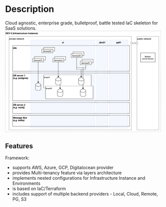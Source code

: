 # Description
Cloud agnostic, enterprise grade, bulletproof, battle tested IaC skeleton for SaaS solutions.
![Infrastructure Instance](ii.png)

## Features
Framework:
* supports AWS, Azure, GCP, Digitalocean provider
* provides Multi-tenancy feature via layers architecture
* implements nested configurations for Infrastructure Instance and Environments
* is based on IaC/Terraform
* includes support of multiple backend providers - Local, Cloud, Remote, PG, S3
